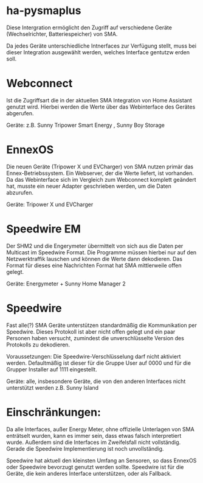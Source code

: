 # ha-pysmaplus
Diese Intergration ermöglicht den Zugriff auf verschiedene Geräte (Wechselrichter, Batteriespeicher) von SMA.

Da jedes Geräte unterschiedliche Intnerfaces zur Verfügung stellt, muss bei dieser Integration ausgewählt werden, welches Interface gentutzw erden soll.

# Webconnect
Ist die Zugriffsart die in der aktuellen SMA Integration von Home Assistant genutzt wird. Hierbei werden die Werte über das Webinterface des Gerätes abgerufen.

Geräte: z.B. Sunny Tripower Smart Energy , Sunny Boy Storage


# EnnexOS
Die neuen Geräte (Tripower X und EVCharger) von SMA nutzen primär das Ennex-Betriebssystem. Ein Webserver, der die Werte liefert, ist vorhanden. Da das Webinterface sich im Vergleich zum Webconnect komplett geändert hat, musste ein neuer Adapter geschrieben werden, um die Daten abzurufen.

Geräte: Tripower X und EVCharger


# Speedwire EM
Der SHM2 und die Engerymeter übermittelt von sich aus die Daten per Multicast im Speedwire Format. Die Programme müssen hierbei nur auf den Netzwerktraffik lauschen und können die Werte dann dekodieren. Das Format für dieses eine Nachrichten Format hat SMA mittlerweile offen gelegt.

Geräte: Energymeter + Sunny Home Manager 2


# Speedwire
Fast alle(?) SMA Geräte unterstützen standardmäßig die Kommunikation per Speedwire. Dieses Protokoll ist aber nicht offen gelegt und ein paar Personen haben versucht, zumindest die unverschlüsselte Version des Protokolls zu dekodieren.

Voraussetzungen: Die Speedwire-Verschlüsselung darf nicht aktiviert werden. Defaultmäßig ist dieser für die Gruppe User auf 0000 und für die Grupper Installer auf 1111 eingestellt.

Geräte: alle, insbesondere Geräte, die von den anderen Interfaces nicht unterstützt werden z.B. Sunny Island


# Einschränkungen:

Da alle Interfaces, außer Energy Meter, ohne offizielle Unterlagen von SMA enträtselt wurden, kann es immer sein, dass etwas falsch interpretiert wurde. Außerdem sind die Interfaces im Zweifelsfall nicht vollständig. Gerade die Speedwire Implementierung ist noch unvollständig.

Speedwire hat aktuell den kleinsten Umfang an Sensoren, so dass EnnexOS oder Speedwire bevorzugt genutzt werden sollte.
Speedwire ist für die Geräte, die kein anderes Interface unterstützen, oder als Fallback.



